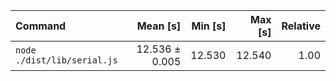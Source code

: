| Command | Mean [s] | Min [s] | Max [s] | Relative |
|:---|---:|---:|---:|---:|
| `node ./dist/lib/serial.js` | 12.536 ± 0.005 | 12.530 | 12.540 | 1.00 |
